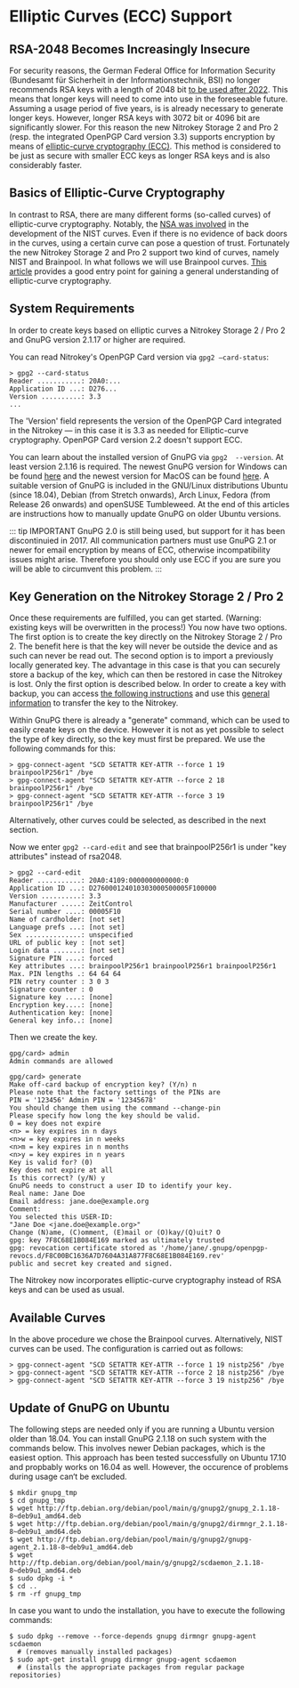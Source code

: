 # Elliptic Curves (ECC) Support

## RSA-2048 Becomes Increasingly Insecure

For security reasons, the German Federal Office for Information  Security (Bundesamt für Sicherheit in der Informationstechnik, BSI) no  longer recommends RSA keys with a length of 2048 bit [to be used after 2022](https://www.bsi.bund.de/SharedDocs/Downloads/EN/BSI/Publications/TechGuidelines/TG02102/BSI-TR-02102-1.pdf;jsessionid=064DAA7AD3195C1C87B1C71B2760DB4E.1_cid360?__blob=publicationFile&v=7). This means that longer keys will need to come into use in the  foreseeable future. Assuming a usage period of five years, is is already necessary to generate longer keys. However, longer RSA keys with 3072  bit or 4096 bit are significantly slower. For this reason the new  Nitrokey Storage 2 and Pro 2 (resp. the integrated OpenPGP Card version  3.3) supports encryption by means of [elliptic-curve cryptography (ECC)](https://en.wikipedia.org/wiki/Elliptic-curve_cryptography). This method is considered to be just as secure with smaller ECC keys as longer RSA keys and is also considerably faster.

## Basics of Elliptic-Curve Cryptography

In contrast to RSA, there are many different forms (so-called curves) of elliptic-curve cryptography. Notably, the [NSA was involved](https://www.schneier.com/essays/archives/2007/11/did_nsa_put_a_secret.html) in the development of the NIST curves. Even if there is no evidence of  back doors in the curves, using a certain curve can pose a question of  trust. Fortunately the new Nitrokey Storage 2 and Pro 2 support two kind of curves, namely NIST and Brainpool. In what follows we will use  Brainpool curves. [This article](https://arstechnica.com/information-technology/2013/10/a-relatively-easy-to-understand-primer-on-elliptic-curve-cryptography/) provides a good entry point for gaining a general understanding of elliptic-curve cryptography.

## System Requirements

In order to create keys based on elliptic curves a Nitrokey Storage 2 / Pro 2 and GnuPG version 2.1.17 or higher are required.

You can read Nitrokey's OpenPGP Card version via `gpg2 —card-status`:

```
> gpg2 --card-status
Reader ...........: 20A0:...
Application ID ...: D276...
Version ..........: 3.3
...
```

The 'Version' field represents the version of the OpenPGP Card  integrated in the Nitrokey — in this case it is 3.3 as needed for  Elliptic-curve cryptography. OpenPGP Card version 2.2 doesn't support  ECC.

You can learn about the installed version of GnuPG via `gpg2  --version`. At least version 2.1.16 is required. The newest GnuPG  version for Windows can be found [here](https://www.gpg4win.org/) and the newest version for MacOS can be found [here](https://gpgtools.org/). A suitable version of GnuPG is included in the GNU/Linux distributions  Ubuntu (since 18.04), Debian (from Stretch onwards), Arch Linux, Fedora  (from Release 26 onwards) and openSUSE Tumbleweed. At the end of this  articles are instructions how to manually update GnuPG on older Ubuntu  versions.

::: tip IMPORTANT
GnuPG 2.0 is still being used, but support for it has been discontinuied in 2017. All communication partners must use GnuPG 2.1 or newer for email encryption by means of ECC, otherwise incompatibility  issues might arise. Therefore you should only use ECC if you are sure  you will be able to circumvent this problem.
:::

## Key Generation on the Nitrokey Storage 2 / Pro 2

Once these requirements are fulfilled, you can get started. (Warning: existing keys will be overwritten in the process!) You now have two options. The first option is to create the key  directly on the Nitrokey Storage 2 / Pro 2. The benefit here is that the key will never be outside the device and as such can never be read out. The second option is to import a previously locally generated key. The  advantage in this case is that you can securely store a backup of the  key, which can then be restored in case the Nitrokey is lost. Only the  first option is described below. In order to create a key with backup,  you can access [the following instructions](https://www.gniibe.org/memo/software/gpg/keygen-25519.html) and use this [general information](https://wiki.fsfe.org/TechDocs/CardHowtos/CardWithSubkeysUsingBackups) to transfer the key to the Nitrokey.

Within GnuPG there is already a "generate" command, which can be used to easily create keys on the device. However it is not as yet possible  to select the type of key directly, so the key must first be prepared.  We use the following commands for this:

```
> gpg-connect-agent "SCD SETATTR KEY-ATTR --force 1 19 brainpoolP256r1" /bye
> gpg-connect-agent "SCD SETATTR KEY-ATTR --force 2 18 brainpoolP256r1" /bye
> gpg-connect-agent "SCD SETATTR KEY-ATTR --force 3 19 brainpoolP256r1" /bye
```

Alternatively, other curves could be selected, as described in the next section.

Now we enter `gpg2 --card-edit` and see that brainpoolP256r1 is under "key attributes" instead of rsa2048.

```
> gpg2 --card-edit
Reader ...........: 20A0:4109:0000000000000:0
Application ID ...: D276000124010303000500005F100000
Version ..........: 3.3
Manufacturer .....: ZeitControl
Serial number ....: 00005F10
Name of cardholder: [not set]
Language prefs ...: [not set]
Sex ..............: unspecified
URL of public key : [not set]
Login data .......: [not set]
Signature PIN ....: forced
Key attributes ...: brainpoolP256r1 brainpoolP256r1 brainpoolP256r1
Max. PIN lengths .: 64 64 64
PIN retry counter : 3 0 3
Signature counter : 0
Signature key ....: [none]
Encryption key....: [none]
Authentication key: [none]
General key info..: [none]
```

Then we create the key.

```
gpg/card> admin
Admin commands are allowed
 
gpg/card> generate
Make off-card backup of encryption key? (Y/n) n
Please note that the factory settings of the PINs are
PIN = '123456' Admin PIN = '12345678'
You should change them using the command --change-pin
Please specify how long the key should be valid.
0 = key does not expire
<n> = key expires in n days
<n>w = key expires in n weeks
<n>m = key expires in n months
<n>y = key expires in n years
Key is valid for? (0)
Key does not expire at all
Is this correct? (y/N) y
GnuPG needs to construct a user ID to identify your key.
Real name: Jane Doe
Email address: jane.doe@example.org
Comment:
You selected this USER-ID:
"Jane Doe <jane.doe@example.org>"
Change (N)ame, (C)omment, (E)mail or (O)kay/(Q)uit? O
gpg: key 7F8C68E1B084E169 marked as ultimately trusted
gpg: revocation certificate stored as '/home/jane/.gnupg/openpgp-revocs.d/F8C00BC1636A7D7604A31A877F8C68E1B084E169.rev'
public and secret key created and signed.
```

The Nitrokey now incorporates elliptic-curve cryptography instead of RSA keys and can be used as usual.

## Available Curves

In the above procedure we chose the Brainpool curves. Alternatively, NIST curves can be used. The configuration is carried out as follows:

```
> gpg-connect-agent "SCD SETATTR KEY-ATTR --force 1 19 nistp256" /bye
> gpg-connect-agent "SCD SETATTR KEY-ATTR --force 2 18 nistp256" /bye
> gpg-connect-agent "SCD SETATTR KEY-ATTR --force 3 19 nistp256" /bye
```


## Update of GnuPG on Ubuntu

The following steps are needed only if you are running a  Ubuntu version older than 18.04. You can install GnuPG 2.1.18 on such  system with the commands below. This involves newer Debian packages,  which is the easiest option. This approach has been tested successfully  on Ubuntu 17.10 and propbably works on 16.04 as well. However, the  occurence of problems during usage can‘t be excluded.

```
$ mkdir gnupg_tmp
$ cd gnupg_tmp
$ wget http://ftp.debian.org/debian/pool/main/g/gnupg2/gnupg_2.1.18-8~deb9u1_amd64.deb
$ wget http://ftp.debian.org/debian/pool/main/g/gnupg2/dirmngr_2.1.18-8~deb9u1_amd64.deb
$ wget http://ftp.debian.org/debian/pool/main/g/gnupg2/gnupg-agent_2.1.18-8~deb9u1_amd64.deb
$ wget http://ftp.debian.org/debian/pool/main/g/gnupg2/scdaemon_2.1.18-8~deb9u1_amd64.deb
$ sudo dpkg -i *
$ cd ..
$ rm -rf gnupg_tmp
```

In case you want to undo the installation, you have to execute the following commands:

```
$ sudo dpkg --remove --force-depends gnupg dirmngr gnupg-agent scdaemon
  # (removes manually installed packages)
$ sudo apt-get install gnupg dirmngr gnupg-agent scdaemon
  # (installs the appropriate packages from regular package repositories)
```